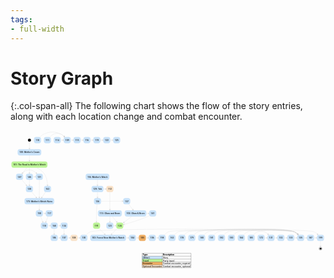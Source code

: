 ```yaml
---
tags:
- full-width
---
```


# Story Graph

{:.col-span-all}
The following chart shows the flow of the story entries, along with each location change and combat encounter.

<!-- +template story-graph-files story/iaso story-graph-plantuml -->

<div class="story-graph col-span-all"><?xml version="1.0" encoding="UTF-8" standalone="no" ?>
<svg
  xmlns="http://www.w3.org/2000/svg"
  xmlns:xlink="http://www.w3.org/1999/xlink"
  contentScriptType="application/ecmascript"
  contentStyleType="text/css"
  preserveAspectRatio="none"
  version="1.1"
  viewBox="0 0 2037 906"
  zoomAndPan="magnify"
><defs /><g><ellipse
      cx="122.5"
      cy="63.19"
      fill="#000000"
      rx="10"
      ry="10"
      style="stroke: none; stroke-width: 1.0;"
    /><rect
      fill="#C8E2F9"
      height="38.75"
      rx="12.5"
      ry="12.5"
      style="stroke: #C8E2F9; stroke-width: 1.5;"
      width="151"
      x="47"
      y="122.69"
    /><a
      href="100-mothers-crown.html"
      target="_top"
      title="100-mothers-crown.html"
      xlink:actuate="onRequest"
      xlink:href="100-mothers-crown.html"
      xlink:show="new"
      xlink:title="100-mothers-crown.html"
      xlink:type="simple"
    ><text
        fill="#000000"
        font-family="Roboto Condensed"
        font-size="16"
        lengthAdjust="spacingAndGlyphs"
        textLength="131"
        x="57"
        y="147.5338"
      >100: Mother's Crown</text></a><rect
      fill="#BBF395"
      height="38.75"
      rx="12.5"
      ry="12.5"
      style="stroke: #BBF395; stroke-width: 1.5;"
      width="231"
      x="7"
      y="201.69"
    /><a
      href="101-road-to-mothers-watch.html"
      target="_top"
      title="101-road-to-mothers-watch.html"
      xlink:actuate="onRequest"
      xlink:href="101-road-to-mothers-watch.html"
      xlink:show="new"
      xlink:title="101-road-to-mothers-watch.html"
      xlink:type="simple"
    ><text
        fill="#000000"
        font-family="Roboto Condensed"
        font-size="16"
        lengthAdjust="spacingAndGlyphs"
        textLength="211"
        x="17"
        y="226.5338"
      >101: The Road to Mother's Watch</text></a><rect
      fill="#C8E2F9"
      height="38.75"
      rx="12.5"
      ry="12.5"
      style="stroke: #C8E2F9; stroke-width: 1.5;"
      width="44"
      x="100.5"
      y="280.69"
    /><a
      href="146-scrappers-deaf.html"
      target="_top"
      title="146-scrappers-deaf.html"
      xlink:actuate="onRequest"
      xlink:href="146-scrappers-deaf.html"
      xlink:show="new"
      xlink:title="146-scrappers-deaf.html"
      xlink:type="simple"
    ><text
        fill="#000000"
        font-family="Roboto Condensed"
        font-size="16"
        lengthAdjust="spacingAndGlyphs"
        textLength="24"
        x="110.5"
        y="305.5338"
      >146</text></a><rect
      fill="#C8E2F9"
      height="38.75"
      rx="12.5"
      ry="12.5"
      style="stroke: #C8E2F9; stroke-width: 1.5;"
      width="44"
      x="36.5"
      y="280.69"
    /><a
      href="147-striders-blind.html"
      target="_top"
      title="147-striders-blind.html"
      xlink:actuate="onRequest"
      xlink:href="147-striders-blind.html"
      xlink:show="new"
      xlink:title="147-striders-blind.html"
      xlink:type="simple"
    ><text
        fill="#000000"
        font-family="Roboto Condensed"
        font-size="16"
        lengthAdjust="spacingAndGlyphs"
        textLength="24"
        x="46.5"
        y="305.5338"
      >147</text></a><rect
      fill="#C8E2F9"
      height="38.75"
      rx="12.5"
      ry="12.5"
      style="stroke: #C8E2F9; stroke-width: 1.5;"
      width="44"
      x="217.5"
      y="359.69"
    /><a
      href="162-scrappers-surprise.html"
      target="_top"
      title="162-scrappers-surprise.html"
      xlink:actuate="onRequest"
      xlink:href="162-scrappers-surprise.html"
      xlink:show="new"
      xlink:title="162-scrappers-surprise.html"
      xlink:type="simple"
    ><text
        fill="#000000"
        font-family="Roboto Condensed"
        font-size="16"
        lengthAdjust="spacingAndGlyphs"
        textLength="24"
        x="227.5"
        y="384.5338"
      >162</text></a><rect
      fill="#C8E2F9"
      height="38.75"
      rx="12.5"
      ry="12.5"
      style="stroke: #C8E2F9; stroke-width: 1.5;"
      width="138"
      x="739.5"
      y="517.69"
    /><a
      href="102-olaras-cave.html"
      target="_top"
      title="102-olaras-cave.html"
      xlink:actuate="onRequest"
      xlink:href="102-olaras-cave.html"
      xlink:show="new"
      xlink:title="102-olaras-cave.html"
      xlink:type="simple"
    ><text
        fill="#000000"
        font-family="Roboto Condensed"
        font-size="16"
        lengthAdjust="spacingAndGlyphs"
        textLength="118"
        x="749.5"
        y="542.5338"
      >102: Olara &amp; Brom</text></a><rect
      fill="#C8E2F9"
      height="38.75"
      rx="12.5"
      ry="12.5"
      style="stroke: #C8E2F9; stroke-width: 1.5;"
      width="44"
      x="897.5"
      y="517.69"
    /><a
      href="141-iaso-brom.html"
      target="_top"
      title="141-iaso-brom.html"
      xlink:actuate="onRequest"
      xlink:href="141-iaso-brom.html"
      xlink:show="new"
      xlink:title="141-iaso-brom.html"
      xlink:type="simple"
    ><text
        fill="#000000"
        font-family="Roboto Condensed"
        font-size="16"
        lengthAdjust="spacingAndGlyphs"
        textLength="24"
        x="907.5"
        y="542.5338"
      >141</text></a><rect
      fill="#BBF395"
      height="38.75"
      rx="12.5"
      ry="12.5"
      style="stroke: #BBF395; stroke-width: 1.5;"
      width="44"
      x="684.5"
      y="596.69"
    /><a
      href="124-back-to-mothers-watch.html"
      target="_top"
      title="124-back-to-mothers-watch.html"
      xlink:actuate="onRequest"
      xlink:href="124-back-to-mothers-watch.html"
      xlink:show="new"
      xlink:title="124-back-to-mothers-watch.html"
      xlink:type="simple"
    ><text
        fill="#000000"
        font-family="Roboto Condensed"
        font-size="16"
        lengthAdjust="spacingAndGlyphs"
        textLength="24"
        x="694.5"
        y="621.5338"
      >124</text></a><rect
      fill="#C8E2F9"
      height="38.75"
      rx="12.5"
      ry="12.5"
      style="stroke: #C8E2F9; stroke-width: 1.5;"
      width="229"
      x="517"
      y="675.69"
    /><a
      href="103-cardiac-event.html"
      target="_top"
      title="103-cardiac-event.html"
      xlink:actuate="onRequest"
      xlink:href="103-cardiac-event.html"
      xlink:show="new"
      xlink:title="103-cardiac-event.html"
      xlink:type="simple"
    ><text
        fill="#000000"
        font-family="Roboto Condensed"
        font-size="16"
        lengthAdjust="spacingAndGlyphs"
        textLength="209"
        x="527"
        y="700.5338"
      >103: Forest Near Mother's Watch</text></a><rect
      fill="#C8E2F9"
      height="38.75"
      rx="12.5"
      ry="12.5"
      style="stroke: #C8E2F9; stroke-width: 1.5;"
      width="44"
      x="766.5"
      y="675.69"
    /><a
      href="104-clear.html"
      target="_top"
      title="104-clear.html"
      xlink:actuate="onRequest"
      xlink:href="104-clear.html"
      xlink:show="new"
      xlink:title="104-clear.html"
      xlink:type="simple"
    ><text
        fill="#000000"
        font-family="Roboto Condensed"
        font-size="16"
        lengthAdjust="spacingAndGlyphs"
        textLength="24"
        x="776.5"
        y="700.5338"
      >104</text></a><rect
      fill="#EEAD63"
      height="38.75"
      rx="12.5"
      ry="12.5"
      style="stroke: #EEAD63; stroke-width: 1.5;"
      width="44"
      x="830.5"
      y="675.69"
    /><a
      href="105-striders.html"
      target="_top"
      title="105-striders.html"
      xlink:actuate="onRequest"
      xlink:href="105-striders.html"
      xlink:show="new"
      xlink:title="105-striders.html"
      xlink:type="simple"
    ><text
        fill="#000000"
        font-family="Roboto Condensed"
        font-size="16"
        lengthAdjust="spacingAndGlyphs"
        textLength="24"
        x="840.5"
        y="700.5338"
      >105</text></a><rect
      fill="#C8E2F9"
      height="38.75"
      rx="12.5"
      ry="12.5"
      style="stroke: #C8E2F9; stroke-width: 1.5;"
      width="44"
      x="894.5"
      y="675.69"
    /><a
      href="106-all-mother-mountain.html"
      target="_top"
      title="106-all-mother-mountain.html"
      xlink:actuate="onRequest"
      xlink:href="106-all-mother-mountain.html"
      xlink:show="new"
      xlink:title="106-all-mother-mountain.html"
      xlink:type="simple"
    ><text
        fill="#000000"
        font-family="Roboto Condensed"
        font-size="16"
        lengthAdjust="spacingAndGlyphs"
        textLength="24"
        x="904.5"
        y="700.5338"
      >106</text></a><rect
      fill="#C8E2F9"
      height="38.75"
      rx="12.5"
      ry="12.5"
      style="stroke: #C8E2F9; stroke-width: 1.5;"
      width="44"
      x="958.5"
      y="675.69"
    /><a
      href="198-corruptor-module.html"
      target="_top"
      title="198-corruptor-module.html"
      xlink:actuate="onRequest"
      xlink:href="198-corruptor-module.html"
      xlink:show="new"
      xlink:title="198-corruptor-module.html"
      xlink:type="simple"
    ><text
        fill="#000000"
        font-family="Roboto Condensed"
        font-size="16"
        lengthAdjust="spacingAndGlyphs"
        textLength="24"
        x="968.5"
        y="700.5338"
      >198</text></a><rect
      fill="#C8E2F9"
      height="38.75"
      rx="12.5"
      ry="12.5"
      style="stroke: #C8E2F9; stroke-width: 1.5;"
      width="44"
      x="324.5"
      y="675.69"
    /><a
      href="107-lab.html"
      target="_top"
      title="107-lab.html"
      xlink:actuate="onRequest"
      xlink:href="107-lab.html"
      xlink:show="new"
      xlink:title="107-lab.html"
      xlink:type="simple"
    ><text
        fill="#000000"
        font-family="Roboto Condensed"
        font-size="16"
        lengthAdjust="spacingAndGlyphs"
        textLength="24"
        x="334.5"
        y="700.5338"
      >107</text></a><rect
      fill="#F9E2C8"
      height="38.75"
      rx="12.5"
      ry="12.5"
      style="stroke: #F9E2C8; stroke-width: 1.5;"
      width="44"
      x="388.5"
      y="675.69"
    /><a
      href="108-exit.html"
      target="_top"
      title="108-exit.html"
      xlink:actuate="onRequest"
      xlink:href="108-exit.html"
      xlink:show="new"
      xlink:title="108-exit.html"
      xlink:type="simple"
    ><text
        fill="#000000"
        font-family="Roboto Condensed"
        font-size="16"
        lengthAdjust="spacingAndGlyphs"
        textLength="24"
        x="398.5"
        y="700.5338"
      >108</text></a><rect
      fill="#C8E2F9"
      height="38.75"
      rx="12.5"
      ry="12.5"
      style="stroke: #C8E2F9; stroke-width: 1.5;"
      width="44"
      x="452.5"
      y="675.69"
    /><a
      href="130-mothers-watch-afternoon.html"
      target="_top"
      title="130-mothers-watch-afternoon.html"
      xlink:actuate="onRequest"
      xlink:href="130-mothers-watch-afternoon.html"
      xlink:show="new"
      xlink:title="130-mothers-watch-afternoon.html"
      xlink:type="simple"
    ><text
        fill="#000000"
        font-family="Roboto Condensed"
        font-size="16"
        lengthAdjust="spacingAndGlyphs"
        textLength="24"
        x="462.5"
        y="700.5338"
      >130</text></a><rect
      fill="#C8E2F9"
      height="38.75"
      rx="12.5"
      ry="12.5"
      style="stroke: #C8E2F9; stroke-width: 1.5;"
      width="44"
      x="344.5"
      y="43.69"
    /><a
      href="109-dinner.html"
      target="_top"
      title="109-dinner.html"
      xlink:actuate="onRequest"
      xlink:href="109-dinner.html"
      xlink:show="new"
      xlink:title="109-dinner.html"
      xlink:type="simple"
    ><text
        fill="#000000"
        font-family="Roboto Condensed"
        font-size="16"
        lengthAdjust="spacingAndGlyphs"
        textLength="24"
        x="354.5"
        y="68.5338"
      >109</text></a><rect
      fill="#C8E2F9"
      height="38.75"
      rx="12.5"
      ry="12.5"
      style="stroke: #C8E2F9; stroke-width: 1.5;"
      width="44"
      x="408.5"
      y="43.69"
    /><a
      href="115-lodging.html"
      target="_top"
      title="115-lodging.html"
      xlink:actuate="onRequest"
      xlink:href="115-lodging.html"
      xlink:show="new"
      xlink:title="115-lodging.html"
      xlink:type="simple"
    ><text
        fill="#000000"
        font-family="Roboto Condensed"
        font-size="16"
        lengthAdjust="spacingAndGlyphs"
        textLength="24"
        x="418.5"
        y="68.5338"
      >115</text></a><rect
      fill="#C8E2F9"
      height="38.75"
      rx="12.5"
      ry="12.5"
      style="stroke: #C8E2F9; stroke-width: 1.5;"
      width="44"
      x="152.5"
      y="43.69"
    /><a
      href="110-carja-refugee-family.html"
      target="_top"
      title="110-carja-refugee-family.html"
      xlink:actuate="onRequest"
      xlink:href="110-carja-refugee-family.html"
      xlink:show="new"
      xlink:title="110-carja-refugee-family.html"
      xlink:type="simple"
    ><text
        fill="#000000"
        font-family="Roboto Condensed"
        font-size="16"
        lengthAdjust="spacingAndGlyphs"
        textLength="24"
        x="162.5"
        y="68.5338"
      >110</text></a><rect
      fill="#C8E2F9"
      height="38.75"
      rx="12.5"
      ry="12.5"
      style="stroke: #C8E2F9; stroke-width: 1.5;"
      width="44"
      x="216.5"
      y="43.69"
    /><a
      href="111-tradespeople.html"
      target="_top"
      title="111-tradespeople.html"
      xlink:actuate="onRequest"
      xlink:href="111-tradespeople.html"
      xlink:show="new"
      xlink:title="111-tradespeople.html"
      xlink:type="simple"
    ><text
        fill="#000000"
        font-family="Roboto Condensed"
        font-size="16"
        lengthAdjust="spacingAndGlyphs"
        textLength="24"
        x="226.5"
        y="68.5338"
      >111</text></a><rect
      fill="#F9E2C8"
      height="38.75"
      rx="12.5"
      ry="12.5"
      style="stroke: #F9E2C8; stroke-width: 1.5;"
      width="44"
      x="620.5"
      y="359.69"
    /><a
      href="112-leave-tonight.html"
      target="_top"
      title="112-leave-tonight.html"
      xlink:actuate="onRequest"
      xlink:href="112-leave-tonight.html"
      xlink:show="new"
      xlink:title="112-leave-tonight.html"
      xlink:type="simple"
    ><text
        fill="#000000"
        font-family="Roboto Condensed"
        font-size="16"
        lengthAdjust="spacingAndGlyphs"
        textLength="24"
        x="630.5"
        y="384.5338"
      >112</text></a><rect
      fill="#C8E2F9"
      height="38.75"
      rx="12.5"
      ry="12.5"
      style="stroke: #C8E2F9; stroke-width: 1.5;"
      width="153"
      x="566"
      y="517.69"
    /><a
      href="113-olara-and-brom-night.html"
      target="_top"
      title="113-olara-and-brom-night.html"
      xlink:actuate="onRequest"
      xlink:href="113-olara-and-brom-night.html"
      xlink:show="new"
      xlink:title="113-olara-and-brom-night.html"
      xlink:type="simple"
    ><text
        fill="#000000"
        font-family="Roboto Condensed"
        font-size="16"
        lengthAdjust="spacingAndGlyphs"
        textLength="133"
        x="576"
        y="542.5338"
      >113: Olara and Brom</text></a><rect
      fill="#C8E2F9"
      height="38.75"
      rx="12.5"
      ry="12.5"
      style="stroke: #C8E2F9; stroke-width: 1.5;"
      width="44"
      x="620.5"
      y="596.69"
    /><a
      href="123-iaso-brom-olara.html"
      target="_top"
      title="123-iaso-brom-olara.html"
      xlink:actuate="onRequest"
      xlink:href="123-iaso-brom-olara.html"
      xlink:show="new"
      xlink:title="123-iaso-brom-olara.html"
      xlink:type="simple"
    ><text
        fill="#000000"
        font-family="Roboto Condensed"
        font-size="16"
        lengthAdjust="spacingAndGlyphs"
        textLength="24"
        x="630.5"
        y="621.5338"
      >123</text></a><rect
      fill="#C8E2F9"
      height="38.75"
      rx="12.5"
      ry="12.5"
      style="stroke: #C8E2F9; stroke-width: 1.5;"
      width="44"
      x="280.5"
      y="43.69"
    /><a
      href="114-grethe-uln-jineko.html"
      target="_top"
      title="114-grethe-uln-jineko.html"
      xlink:actuate="onRequest"
      xlink:href="114-grethe-uln-jineko.html"
      xlink:show="new"
      xlink:title="114-grethe-uln-jineko.html"
      xlink:type="simple"
    ><text
        fill="#000000"
        font-family="Roboto Condensed"
        font-size="16"
        lengthAdjust="spacingAndGlyphs"
        textLength="24"
        x="290.5"
        y="68.5338"
      >114</text></a><rect
      fill="#C8E2F9"
      height="38.75"
      rx="12.5"
      ry="12.5"
      style="stroke: #C8E2F9; stroke-width: 1.5;"
      width="44"
      x="472.5"
      y="43.69"
    /><a
      href="116-logging.html"
      target="_top"
      title="116-logging.html"
      xlink:actuate="onRequest"
      xlink:href="116-logging.html"
      xlink:show="new"
      xlink:title="116-logging.html"
      xlink:type="simple"
    ><text
        fill="#000000"
        font-family="Roboto Condensed"
        font-size="16"
        lengthAdjust="spacingAndGlyphs"
        textLength="24"
        x="482.5"
        y="68.5338"
      >116</text></a><rect
      fill="#C8E2F9"
      height="38.75"
      rx="12.5"
      ry="12.5"
      style="stroke: #C8E2F9; stroke-width: 1.5;"
      width="44"
      x="536.5"
      y="43.69"
    /><a
      href="119-timber-and-striders.html"
      target="_top"
      title="119-timber-and-striders.html"
      xlink:actuate="onRequest"
      xlink:href="119-timber-and-striders.html"
      xlink:show="new"
      xlink:title="119-timber-and-striders.html"
      xlink:type="simple"
    ><text
        fill="#000000"
        font-family="Roboto Condensed"
        font-size="16"
        lengthAdjust="spacingAndGlyphs"
        textLength="24"
        x="546.5"
        y="68.5338"
      >119</text></a><rect
      fill="#C8E2F9"
      height="38.75"
      rx="12.5"
      ry="12.5"
      style="stroke: #C8E2F9; stroke-width: 1.5;"
      width="44"
      x="228.5"
      y="517.69"
    /><a
      href="117-medical-focus.html"
      target="_top"
      title="117-medical-focus.html"
      xlink:actuate="onRequest"
      xlink:href="117-medical-focus.html"
      xlink:show="new"
      xlink:title="117-medical-focus.html"
      xlink:type="simple"
    ><text
        fill="#000000"
        font-family="Roboto Condensed"
        font-size="16"
        lengthAdjust="spacingAndGlyphs"
        textLength="24"
        x="238.5"
        y="542.5338"
      >117</text></a><rect
      fill="#C8E2F9"
      height="38.75"
      rx="12.5"
      ry="12.5"
      style="stroke: #C8E2F9; stroke-width: 1.5;"
      width="44"
      x="196.5"
      y="596.69"
    /><a
      href="118-focus.html"
      target="_top"
      title="118-focus.html"
      xlink:actuate="onRequest"
      xlink:href="118-focus.html"
      xlink:show="new"
      xlink:title="118-focus.html"
      xlink:type="simple"
    ><text
        fill="#000000"
        font-family="Roboto Condensed"
        font-size="16"
        lengthAdjust="spacingAndGlyphs"
        textLength="24"
        x="206.5"
        y="621.5338"
      >118</text></a><rect
      fill="#C8E2F9"
      height="38.75"
      rx="12.5"
      ry="12.5"
      style="stroke: #C8E2F9; stroke-width: 1.5;"
      width="44"
      x="260.5"
      y="596.69"
    /><a
      href="168-power-wall.html"
      target="_top"
      title="168-power-wall.html"
      xlink:actuate="onRequest"
      xlink:href="168-power-wall.html"
      xlink:show="new"
      xlink:title="168-power-wall.html"
      xlink:type="simple"
    ><text
        fill="#000000"
        font-family="Roboto Condensed"
        font-size="16"
        lengthAdjust="spacingAndGlyphs"
        textLength="24"
        x="270.5"
        y="621.5338"
      >168</text></a><rect
      fill="#C8E2F9"
      height="38.75"
      rx="12.5"
      ry="12.5"
      style="stroke: #C8E2F9; stroke-width: 1.5;"
      width="44"
      x="600.5"
      y="43.69"
    /><a
      href="122-lumber-carts.html"
      target="_top"
      title="122-lumber-carts.html"
      xlink:actuate="onRequest"
      xlink:href="122-lumber-carts.html"
      xlink:show="new"
      xlink:title="122-lumber-carts.html"
      xlink:type="simple"
    ><text
        fill="#000000"
        font-family="Roboto Condensed"
        font-size="16"
        lengthAdjust="spacingAndGlyphs"
        textLength="24"
        x="610.5"
        y="68.5338"
      >122</text></a><rect
      fill="#C8E2F9"
      height="38.75"
      rx="12.5"
      ry="12.5"
      style="stroke: #C8E2F9; stroke-width: 1.5;"
      width="44"
      x="100.5"
      y="359.69"
    /><a
      href="120-scrappers-incoming.html"
      target="_top"
      title="120-scrappers-incoming.html"
      xlink:actuate="onRequest"
      xlink:href="120-scrappers-incoming.html"
      xlink:show="new"
      xlink:title="120-scrappers-incoming.html"
      xlink:type="simple"
    ><text
        fill="#000000"
        font-family="Roboto Condensed"
        font-size="16"
        lengthAdjust="spacingAndGlyphs"
        textLength="24"
        x="110.5"
        y="384.5338"
      >120</text></a><rect
      fill="#C8E2F9"
      height="38.75"
      rx="12.5"
      ry="12.5"
      style="stroke: #C8E2F9; stroke-width: 1.5;"
      width="190"
      x="91.5"
      y="438.69"
    /><a
      href="173-ruins-entrance.html"
      target="_top"
      title="173-ruins-entrance.html"
      xlink:actuate="onRequest"
      xlink:href="173-ruins-entrance.html"
      xlink:show="new"
      xlink:title="173-ruins-entrance.html"
      xlink:type="simple"
    ><text
        fill="#000000"
        font-family="Roboto Condensed"
        font-size="16"
        lengthAdjust="spacingAndGlyphs"
        textLength="170"
        x="101.5"
        y="463.5338"
      >173: Mother's Watch Ruins</text></a><rect
      fill="#C8E2F9"
      height="38.75"
      rx="12.5"
      ry="12.5"
      style="stroke: #C8E2F9; stroke-width: 1.5;"
      width="44"
      x="164.5"
      y="280.69"
    /><a
      href="121-scrappers-treeline.html"
      target="_top"
      title="121-scrappers-treeline.html"
      xlink:actuate="onRequest"
      xlink:href="121-scrappers-treeline.html"
      xlink:show="new"
      xlink:title="121-scrappers-treeline.html"
      xlink:type="simple"
    ><text
        fill="#000000"
        font-family="Roboto Condensed"
        font-size="16"
        lengthAdjust="spacingAndGlyphs"
        textLength="24"
        x="174.5"
        y="305.5338"
      >121</text></a><rect
      fill="#C8E2F9"
      height="38.75"
      rx="12.5"
      ry="12.5"
      style="stroke: #C8E2F9; stroke-width: 1.5;"
      width="44"
      x="664.5"
      y="43.69"
    /><a
      href="125-investigate.html"
      target="_top"
      title="125-investigate.html"
      xlink:actuate="onRequest"
      xlink:href="125-investigate.html"
      xlink:show="new"
      xlink:title="125-investigate.html"
      xlink:type="simple"
    ><text
        fill="#000000"
        font-family="Roboto Condensed"
        font-size="16"
        lengthAdjust="spacingAndGlyphs"
        textLength="24"
        x="674.5"
        y="68.5338"
      >125</text></a><rect
      fill="#C8E2F9"
      height="38.75"
      rx="12.5"
      ry="12.5"
      style="stroke: #C8E2F9; stroke-width: 1.5;"
      width="75"
      x="525"
      y="359.69"
    /><a
      href="129-teb.html"
      target="_top"
      title="129-teb.html"
      xlink:actuate="onRequest"
      xlink:href="129-teb.html"
      xlink:show="new"
      xlink:title="129-teb.html"
      xlink:type="simple"
    ><text
        fill="#000000"
        font-family="Roboto Condensed"
        font-size="16"
        lengthAdjust="spacingAndGlyphs"
        textLength="55"
        x="535"
        y="384.5338"
      >129: Teb</text></a><rect
      fill="#C8E2F9"
      height="38.75"
      rx="12.5"
      ry="12.5"
      style="stroke: #C8E2F9; stroke-width: 1.5;"
      width="44"
      x="540.5"
      y="438.69"
    /><a
      href="136-leave-tomorrow.html"
      target="_top"
      title="136-leave-tomorrow.html"
      xlink:actuate="onRequest"
      xlink:href="136-leave-tomorrow.html"
      xlink:show="new"
      xlink:title="136-leave-tomorrow.html"
      xlink:type="simple"
    ><text
        fill="#000000"
        font-family="Roboto Condensed"
        font-size="16"
        lengthAdjust="spacingAndGlyphs"
        textLength="24"
        x="550.5"
        y="463.5338"
      >136</text></a><rect
      fill="#C8E2F9"
      height="38.75"
      rx="12.5"
      ry="12.5"
      style="stroke: #C8E2F9; stroke-width: 1.5;"
      width="44"
      x="1662.5"
      y="675.69"
    /><a
      href="131-jineko-focus.html"
      target="_top"
      title="131-jineko-focus.html"
      xlink:actuate="onRequest"
      xlink:href="131-jineko-focus.html"
      xlink:show="new"
      xlink:title="131-jineko-focus.html"
      xlink:type="simple"
    ><text
        fill="#000000"
        font-family="Roboto Condensed"
        font-size="16"
        lengthAdjust="spacingAndGlyphs"
        textLength="24"
        x="1672.5"
        y="700.5338"
      >131</text></a><rect
      fill="#C8E2F9"
      height="38.75"
      rx="12.5"
      ry="12.5"
      style="stroke: #C8E2F9; stroke-width: 1.5;"
      width="44"
      x="1726.5"
      y="675.69"
    /><a
      href="132-second-dinner.html"
      target="_top"
      title="132-second-dinner.html"
      xlink:actuate="onRequest"
      xlink:href="132-second-dinner.html"
      xlink:show="new"
      xlink:title="132-second-dinner.html"
      xlink:type="simple"
    ><text
        fill="#000000"
        font-family="Roboto Condensed"
        font-size="16"
        lengthAdjust="spacingAndGlyphs"
        textLength="24"
        x="1736.5"
        y="700.5338"
      >132</text></a><rect
      fill="#C8E2F9"
      height="38.75"
      rx="12.5"
      ry="12.5"
      style="stroke: #C8E2F9; stroke-width: 1.5;"
      width="44"
      x="1790.5"
      y="675.69"
    /><a
      href="133-midnight.html"
      target="_top"
      title="133-midnight.html"
      xlink:actuate="onRequest"
      xlink:href="133-midnight.html"
      xlink:show="new"
      xlink:title="133-midnight.html"
      xlink:type="simple"
    ><text
        fill="#000000"
        font-family="Roboto Condensed"
        font-size="16"
        lengthAdjust="spacingAndGlyphs"
        textLength="24"
        x="1800.5"
        y="700.5338"
      >133</text></a><rect
      fill="#C8E2F9"
      height="38.75"
      rx="12.5"
      ry="12.5"
      style="stroke: #C8E2F9; stroke-width: 1.5;"
      width="44"
      x="1854.5"
      y="675.69"
    /><a
      href="135-ruins-night.html"
      target="_top"
      title="135-ruins-night.html"
      xlink:actuate="onRequest"
      xlink:href="135-ruins-night.html"
      xlink:show="new"
      xlink:title="135-ruins-night.html"
      xlink:type="simple"
    ><text
        fill="#000000"
        font-family="Roboto Condensed"
        font-size="16"
        lengthAdjust="spacingAndGlyphs"
        textLength="24"
        x="1864.5"
        y="700.5338"
      >135</text></a><rect
      fill="#C8E2F9"
      height="38.75"
      rx="12.5"
      ry="12.5"
      style="stroke: #C8E2F9; stroke-width: 1.5;"
      width="44"
      x="324.5"
      y="596.69"
    /><a
      href="134-synchronize.html"
      target="_top"
      title="134-synchronize.html"
      xlink:actuate="onRequest"
      xlink:href="134-synchronize.html"
      xlink:show="new"
      xlink:title="134-synchronize.html"
      xlink:type="simple"
    ><text
        fill="#000000"
        font-family="Roboto Condensed"
        font-size="16"
        lengthAdjust="spacingAndGlyphs"
        textLength="24"
        x="334.5"
        y="621.5338"
      >134</text></a><rect
      fill="#C8E2F9"
      height="38.75"
      rx="12.5"
      ry="12.5"
      style="stroke: #C8E2F9; stroke-width: 1.5;"
      width="44"
      x="1918.5"
      y="675.69"
    /><a
      href="187-search-complete.html"
      target="_top"
      title="187-search-complete.html"
      xlink:actuate="onRequest"
      xlink:href="187-search-complete.html"
      xlink:show="new"
      xlink:title="187-search-complete.html"
      xlink:type="simple"
    ><text
        fill="#000000"
        font-family="Roboto Condensed"
        font-size="16"
        lengthAdjust="spacingAndGlyphs"
        textLength="24"
        x="1928.5"
        y="700.5338"
      >187</text></a><rect
      fill="#C8E2F9"
      height="38.75"
      rx="12.5"
      ry="12.5"
      style="stroke: #C8E2F9; stroke-width: 1.5;"
      width="44"
      x="729.5"
      y="438.69"
    /><a
      href="137-leave-morning.html"
      target="_top"
      title="137-leave-morning.html"
      xlink:actuate="onRequest"
      xlink:href="137-leave-morning.html"
      xlink:show="new"
      xlink:title="137-leave-morning.html"
      xlink:type="simple"
    ><text
        fill="#000000"
        font-family="Roboto Condensed"
        font-size="16"
        lengthAdjust="spacingAndGlyphs"
        textLength="24"
        x="739.5"
        y="463.5338"
      >137</text></a><rect
      fill="#BBF395"
      height="38.75"
      rx="12.5"
      ry="12.5"
      style="stroke: #BBF395; stroke-width: 1.5;"
      width="44"
      x="534.5"
      y="596.69"
    /><a
      href="191-not-interested.html"
      target="_top"
      title="191-not-interested.html"
      xlink:actuate="onRequest"
      xlink:href="191-not-interested.html"
      xlink:show="new"
      xlink:title="191-not-interested.html"
      xlink:type="simple"
    ><text
        fill="#000000"
        font-family="Roboto Condensed"
        font-size="16"
        lengthAdjust="spacingAndGlyphs"
        textLength="24"
        x="544.5"
        y="621.5338"
      >191</text></a><rect
      fill="#C8E2F9"
      height="38.75"
      rx="12.5"
      ry="12.5"
      style="stroke: #C8E2F9; stroke-width: 1.5;"
      width="44"
      x="164.5"
      y="517.69"
    /><a
      href="150-the-blinking-light.html"
      target="_top"
      title="150-the-blinking-light.html"
      xlink:actuate="onRequest"
      xlink:href="150-the-blinking-light.html"
      xlink:show="new"
      xlink:title="150-the-blinking-light.html"
      xlink:type="simple"
    ><text
        fill="#000000"
        font-family="Roboto Condensed"
        font-size="16"
        lengthAdjust="spacingAndGlyphs"
        textLength="24"
        x="174.5"
        y="542.5338"
      >150</text></a><rect
      fill="#C8E2F9"
      height="38.75"
      rx="12.5"
      ry="12.5"
      style="stroke: #C8E2F9; stroke-width: 1.5;"
      width="151"
      x="487"
      y="280.69"
    /><a
      href="156-mothers-watch.html"
      target="_top"
      title="156-mothers-watch.html"
      xlink:actuate="onRequest"
      xlink:href="156-mothers-watch.html"
      xlink:show="new"
      xlink:title="156-mothers-watch.html"
      xlink:type="simple"
    ><text
        fill="#000000"
        font-family="Roboto Condensed"
        font-size="16"
        lengthAdjust="spacingAndGlyphs"
        textLength="131"
        x="497"
        y="305.5338"
      >156: Mother's Watch</text></a><rect
      fill="#C8E2F9"
      height="38.75"
      rx="12.5"
      ry="12.5"
      style="stroke: #C8E2F9; stroke-width: 1.5;"
      width="44"
      x="1022.5"
      y="675.69"
    /><a
      href="163-jineko-focus-night-bts.html"
      target="_top"
      title="163-jineko-focus-night-bts.html"
      xlink:actuate="onRequest"
      xlink:href="163-jineko-focus-night-bts.html"
      xlink:show="new"
      xlink:title="163-jineko-focus-night-bts.html"
      xlink:type="simple"
    ><text
        fill="#000000"
        font-family="Roboto Condensed"
        font-size="16"
        lengthAdjust="spacingAndGlyphs"
        textLength="24"
        x="1032.5"
        y="700.5338"
      >163</text></a><rect
      fill="#C8E2F9"
      height="38.75"
      rx="12.5"
      ry="12.5"
      style="stroke: #C8E2F9; stroke-width: 1.5;"
      width="44"
      x="260.5"
      y="675.69"
    /><a
      href="186-no-synchronize.html"
      target="_top"
      title="186-no-synchronize.html"
      xlink:actuate="onRequest"
      xlink:href="186-no-synchronize.html"
      xlink:show="new"
      xlink:title="186-no-synchronize.html"
      xlink:type="simple"
    ><text
        fill="#000000"
        font-family="Roboto Condensed"
        font-size="16"
        lengthAdjust="spacingAndGlyphs"
        textLength="24"
        x="270.5"
        y="700.5338"
      >186</text></a><rect
      fill="#C8E2F9"
      height="38.75"
      rx="12.5"
      ry="12.5"
      style="stroke: #C8E2F9; stroke-width: 1.5;"
      width="44"
      x="1598.5"
      y="675.69"
    /><a
      href="172-jineko-focus-bts.html"
      target="_top"
      title="172-jineko-focus-bts.html"
      xlink:actuate="onRequest"
      xlink:href="172-jineko-focus-bts.html"
      xlink:show="new"
      xlink:title="172-jineko-focus-bts.html"
      xlink:type="simple"
    ><text
        fill="#000000"
        font-family="Roboto Condensed"
        font-size="16"
        lengthAdjust="spacingAndGlyphs"
        textLength="24"
        x="1608.5"
        y="700.5338"
      >172</text></a><rect
      fill="#C8E2F9"
      height="38.75"
      rx="12.5"
      ry="12.5"
      style="stroke: #C8E2F9; stroke-width: 1.5;"
      width="44"
      x="1086.5"
      y="675.69"
    /><a
      href="178-ostealign.html"
      target="_top"
      title="178-ostealign.html"
      xlink:actuate="onRequest"
      xlink:href="178-ostealign.html"
      xlink:show="new"
      xlink:title="178-ostealign.html"
      xlink:type="simple"
    ><text
        fill="#000000"
        font-family="Roboto Condensed"
        font-size="16"
        lengthAdjust="spacingAndGlyphs"
        textLength="24"
        x="1096.5"
        y="700.5338"
      >178</text></a><rect
      fill="#C8E2F9"
      height="38.75"
      rx="12.5"
      ry="12.5"
      style="stroke: #C8E2F9; stroke-width: 1.5;"
      width="44"
      x="1150.5"
      y="675.69"
    /><a
      href="179-nanopatch.html"
      target="_top"
      title="179-nanopatch.html"
      xlink:actuate="onRequest"
      xlink:href="179-nanopatch.html"
      xlink:show="new"
      xlink:title="179-nanopatch.html"
      xlink:type="simple"
    ><text
        fill="#000000"
        font-family="Roboto Condensed"
        font-size="16"
        lengthAdjust="spacingAndGlyphs"
        textLength="24"
        x="1160.5"
        y="700.5338"
      >179</text></a><rect
      fill="#C8E2F9"
      height="38.75"
      rx="12.5"
      ry="12.5"
      style="stroke: #C8E2F9; stroke-width: 1.5;"
      width="44"
      x="1214.5"
      y="675.69"
    /><a
      href="180-neural-interface.html"
      target="_top"
      title="180-neural-interface.html"
      xlink:actuate="onRequest"
      xlink:href="180-neural-interface.html"
      xlink:show="new"
      xlink:title="180-neural-interface.html"
      xlink:type="simple"
    ><text
        fill="#000000"
        font-family="Roboto Condensed"
        font-size="16"
        lengthAdjust="spacingAndGlyphs"
        textLength="24"
        x="1224.5"
        y="700.5338"
      >180</text></a><rect
      fill="#C8E2F9"
      height="38.75"
      rx="12.5"
      ry="12.5"
      style="stroke: #C8E2F9; stroke-width: 1.5;"
      width="44"
      x="1278.5"
      y="675.69"
    /><a
      href="181-hover-harness.html"
      target="_top"
      title="181-hover-harness.html"
      xlink:actuate="onRequest"
      xlink:href="181-hover-harness.html"
      xlink:show="new"
      xlink:title="181-hover-harness.html"
      xlink:type="simple"
    ><text
        fill="#000000"
        font-family="Roboto Condensed"
        font-size="16"
        lengthAdjust="spacingAndGlyphs"
        textLength="24"
        x="1288.5"
        y="700.5338"
      >181</text></a><rect
      fill="#C8E2F9"
      height="38.75"
      rx="12.5"
      ry="12.5"
      style="stroke: #C8E2F9; stroke-width: 1.5;"
      width="44"
      x="1342.5"
      y="675.69"
    /><a
      href="182-wheelchair.html"
      target="_top"
      title="182-wheelchair.html"
      xlink:actuate="onRequest"
      xlink:href="182-wheelchair.html"
      xlink:show="new"
      xlink:title="182-wheelchair.html"
      xlink:type="simple"
    ><text
        fill="#000000"
        font-family="Roboto Condensed"
        font-size="16"
        lengthAdjust="spacingAndGlyphs"
        textLength="24"
        x="1352.5"
        y="700.5338"
      >182</text></a><rect
      fill="#C8E2F9"
      height="38.75"
      rx="12.5"
      ry="12.5"
      style="stroke: #C8E2F9; stroke-width: 1.5;"
      width="44"
      x="1406.5"
      y="675.69"
    /><a
      href="183-hoverchair.html"
      target="_top"
      title="183-hoverchair.html"
      xlink:actuate="onRequest"
      xlink:href="183-hoverchair.html"
      xlink:show="new"
      xlink:title="183-hoverchair.html"
      xlink:type="simple"
    ><text
        fill="#000000"
        font-family="Roboto Condensed"
        font-size="16"
        lengthAdjust="spacingAndGlyphs"
        textLength="24"
        x="1416.5"
        y="700.5338"
      >183</text></a><rect
      fill="#C8E2F9"
      height="38.75"
      rx="12.5"
      ry="12.5"
      style="stroke: #C8E2F9; stroke-width: 1.5;"
      width="44"
      x="1470.5"
      y="675.69"
    /><a
      href="184-autosuture.html"
      target="_top"
      title="184-autosuture.html"
      xlink:actuate="onRequest"
      xlink:href="184-autosuture.html"
      xlink:show="new"
      xlink:title="184-autosuture.html"
      xlink:type="simple"
    ><text
        fill="#000000"
        font-family="Roboto Condensed"
        font-size="16"
        lengthAdjust="spacingAndGlyphs"
        textLength="24"
        x="1480.5"
        y="700.5338"
      >184</text></a><rect
      fill="#C8E2F9"
      height="38.75"
      rx="12.5"
      ry="12.5"
      style="stroke: #C8E2F9; stroke-width: 1.5;"
      width="44"
      x="1534.5"
      y="675.69"
    /><a
      href="185-medbed.html"
      target="_top"
      title="185-medbed.html"
      xlink:actuate="onRequest"
      xlink:href="185-medbed.html"
      xlink:show="new"
      xlink:title="185-medbed.html"
      xlink:type="simple"
    ><text
        fill="#000000"
        font-family="Roboto Condensed"
        font-size="16"
        lengthAdjust="spacingAndGlyphs"
        textLength="24"
        x="1544.5"
        y="700.5338"
      >185</text></a><rect
      fill="#C8E2F9"
      height="38.75"
      rx="12.5"
      ry="12.5"
      style="stroke: #C8E2F9; stroke-width: 1.5;"
      width="44"
      x="1982.5"
      y="675.69"
    /><a
      href="199-what-next.html"
      target="_top"
      title="199-what-next.html"
      xlink:actuate="onRequest"
      xlink:href="199-what-next.html"
      xlink:show="new"
      xlink:title="199-what-next.html"
      xlink:type="simple"
    ><text
        fill="#000000"
        font-family="Roboto Condensed"
        font-size="16"
        lengthAdjust="spacingAndGlyphs"
        textLength="24"
        x="1992.5"
        y="700.5338"
      >199</text></a><ellipse
      cx="2004.5"
      cy="764.69"
      fill="none"
      rx="10"
      ry="10"
      style="stroke: #000000; stroke-width: 1.0;"
    /><ellipse
      cx="2005"
      cy="765.19"
      fill="#000000"
      rx="6"
      ry="6"
      style="stroke: none; stroke-width: 1.0;"
    /><path
      d="M122.5,73.33 C122.5,84.11 122.5,102.47 122.5,117.37 "
      fill="none"
      id="start-to-e100"
      style="stroke: #CCCCCC; stroke-width: 1.0;"
    /><polygon
      fill="#CCCCCC"
      points="122.5,122.69,126.5,113.69,122.5,117.69,118.5,113.69,122.5,122.69"
      style="stroke: #CCCCCC; stroke-width: 1.0;"
    /><path
      d="M122.5,161.83 C122.5,172.16 122.5,185.11 122.5,196.19 "
      fill="none"
      id="e100-to-e101"
      style="stroke: #CCCCCC; stroke-width: 1.0;"
    /><polygon
      fill="#CCCCCC"
      points="122.5,201.46,126.5,192.46,122.5,196.46,118.5,192.46,122.5,201.46"
      style="stroke: #CCCCCC; stroke-width: 1.0;"
    /><path
      d="M122.5,240.83 C122.5,251.16 122.5,264.11 122.5,275.19 "
      fill="none"
      id="e101-to-e146"
      style="stroke: #CCCCCC; stroke-width: 1.0;"
    /><polygon
      fill="#CCCCCC"
      points="122.5,280.46,126.5,271.46,122.5,275.46,118.5,271.46,122.5,280.46"
      style="stroke: #CCCCCC; stroke-width: 1.0;"
    /><path
      d="M107.01,240.83 C98.11,251.53 86.87,265.06 77.45,276.39 "
      fill="none"
      id="e101-to-e147"
      style="stroke: #CCCCCC; stroke-width: 1.0;"
    /><polygon
      fill="#CCCCCC"
      points="74.07,280.46,82.903,276.1035,77.2695,276.6177,76.7553,270.9843,74.07,280.46"
      style="stroke: #CCCCCC; stroke-width: 1.0;"
    /><path
      d="M168.92,240.75 C186.94,250.17 206.18,263.35 218.5,280.69 C233.94,302.42 238.41,333.28 239.51,354.42 "
      fill="none"
      id="e101-to-e162"
      style="stroke: #CCCCCC; stroke-width: 1.0;"
    /><polygon
      fill="#CCCCCC"
      points="239.72,359.58,243.3571,350.4273,239.5202,354.584,235.3635,350.7471,239.72,359.58"
      style="stroke: #CCCCCC; stroke-width: 1.0;"
    /><path
      d="M877.88,537.19 C882.65,537.19 887.43,537.19 892.2,537.19 "
      fill="none"
      id="e102-to-e141"
      style="stroke: #CCCCCC; stroke-width: 1.0;"
    /><polygon
      fill="#CCCCCC"
      points="897.39,537.19,888.39,533.19,892.39,537.19,888.39,541.19,897.39,537.19"
      style="stroke: #CCCCCC; stroke-width: 1.0;"
    /><path
      d="M783.81,556.83 C768.4,568.47 748.57,583.43 732.85,595.3 "
      fill="none"
      id="e102-to-e124"
      style="stroke: #CCCCCC; stroke-width: 1.0;"
    /><polygon
      fill="#CCCCCC"
      points="728.53,598.56,738.1211,596.3216,732.518,595.544,733.2955,589.9409,728.53,598.56"
      style="stroke: #CCCCCC; stroke-width: 1.0;"
    /><path
      d="M746.18,695.19 C751.23,695.19 756.27,695.19 761.31,695.19 "
      fill="none"
      id="e103-to-e104"
      style="stroke: #CCCCCC; stroke-width: 1.0;"
    /><polygon
      fill="#CCCCCC"
      points="766.35,695.19,757.35,691.19,761.35,695.19,757.35,699.19,766.35,695.19"
      style="stroke: #CCCCCC; stroke-width: 1.0;"
    /><path
      d="M810.5,695.19 C815.32,695.19 820.14,695.19 824.96,695.19 "
      fill="none"
      id="e104-to-e105"
      style="stroke: #CCCCCC; stroke-width: 1.0;"
    /><polygon
      fill="#CCCCCC"
      points="830.19,695.19,821.19,691.19,825.19,695.19,821.19,699.19,830.19,695.19"
      style="stroke: #CCCCCC; stroke-width: 1.0;"
    /><path
      d="M874.5,695.19 C879.32,695.19 884.14,695.19 888.96,695.19 "
      fill="none"
      id="e105-to-e106"
      style="stroke: #CCCCCC; stroke-width: 1.0;"
    /><polygon
      fill="#CCCCCC"
      points="894.19,695.19,885.19,691.19,889.19,695.19,885.19,699.19,894.19,695.19"
      style="stroke: #CCCCCC; stroke-width: 1.0;"
    /><path
      d="M938.5,695.19 C943.32,695.19 948.14,695.19 952.96,695.19 "
      fill="none"
      id="e106-to-e198"
      style="stroke: #CCCCCC; stroke-width: 1.0;"
    /><polygon
      fill="#CCCCCC"
      points="958.19,695.19,949.19,691.19,953.19,695.19,949.19,699.19,958.19,695.19"
      style="stroke: #CCCCCC; stroke-width: 1.0;"
    /><path
      d="M368.75,695.19 C373.54,695.19 378.33,695.19 383.12,695.19 "
      fill="none"
      id="e107-to-e108"
      style="stroke: #CCCCCC; stroke-width: 1.0;"
    /><polygon
      fill="#CCCCCC"
      points="388.32,695.19,379.32,691.19,383.32,695.19,379.32,699.19,388.32,695.19"
      style="stroke: #CCCCCC; stroke-width: 1.0;"
    /><path
      d="M432.75,695.19 C437.54,695.19 442.33,695.19 447.12,695.19 "
      fill="none"
      id="e108-to-e130"
      style="stroke: #CCCCCC; stroke-width: 1.0;"
    /><polygon
      fill="#CCCCCC"
      points="452.32,695.19,443.32,691.19,447.32,695.19,443.32,699.19,452.32,695.19"
      style="stroke: #CCCCCC; stroke-width: 1.0;"
    /><path
      d="M388.75,63.19 C393.54,63.19 398.33,63.19 403.12,63.19 "
      fill="none"
      id="e109-to-e115"
      style="stroke: #CCCCCC; stroke-width: 1.0;"
    /><polygon
      fill="#CCCCCC"
      points="408.32,63.19,399.32,59.19,403.32,63.19,399.32,67.19,408.32,63.19"
      style="stroke: #CCCCCC; stroke-width: 1.0;"
    /><path
      d="M189.52,43.68 C196.74,35.9 206.08,27.82 216.5,23.69 C261.12,6 279.88,6 324.5,23.69 C333.29,27.18 341.32,33.47 347.94,40.03 "
      fill="none"
      id="e110-to-e109"
      style="stroke: #CCCCCC; stroke-width: 1.0;"
    /><polygon
      fill="#CCCCCC"
      points="351.48,43.68,348.1122,34.4249,348.0093,40.0808,342.3534,39.9779,351.48,43.68"
      style="stroke: #CCCCCC; stroke-width: 1.0;"
    /><path
      d="M253.52,43.68 C260.74,35.9 270.08,27.82 280.5,23.69 C298.68,16.48 306.32,16.48 324.5,23.69 C333.29,27.18 341.32,33.47 347.94,40.03 "
      fill="none"
      id="e111-to-e109"
      style="stroke: #CCCCCC; stroke-width: 1.0;"
    /><polygon
      fill="#CCCCCC"
      points="351.48,43.68,348.1122,34.4249,348.0093,40.0808,342.3534,39.9779,351.48,43.68"
      style="stroke: #CCCCCC; stroke-width: 1.0;"
    /><path
      d="M642.5,398.7 C642.5,426.93 642.5,480.75 642.5,512.03 "
      fill="none"
      id="e112-to-e113"
      style="stroke: #CCCCCC; stroke-width: 1.0;"
    /><polygon
      fill="#CCCCCC"
      points="642.5,517.22,646.5,508.22,642.5,512.22,638.5,508.22,642.5,517.22"
      style="stroke: #CCCCCC; stroke-width: 1.0;"
    /><path
      d="M642.5,556.83 C642.5,567.16 642.5,580.11 642.5,591.19 "
      fill="none"
      id="e113-to-e123"
      style="stroke: #CCCCCC; stroke-width: 1.0;"
    /><polygon
      fill="#CCCCCC"
      points="642.5,596.46,646.5,587.46,642.5,591.46,638.5,587.46,642.5,596.46"
      style="stroke: #CCCCCC; stroke-width: 1.0;"
    /><path
      d="M657.99,556.83 C666.89,567.53 678.13,581.06 687.55,592.39 "
      fill="none"
      id="e113-to-e124"
      style="stroke: #CCCCCC; stroke-width: 1.0;"
    /><polygon
      fill="#CCCCCC"
      points="690.93,596.46,688.2447,586.9843,687.7305,592.6177,682.097,592.1035,690.93,596.46"
      style="stroke: #CCCCCC; stroke-width: 1.0;"
    /><path
      d="M325,63.19 C329.76,63.19 334.52,63.19 339.29,63.19 "
      fill="none"
      id="e114-to-e109"
      style="stroke: #CCCCCC; stroke-width: 1.0;"
    /><polygon
      fill="#CCCCCC"
      points="344.45,63.19,335.45,59.19,339.45,63.19,335.45,67.19,344.45,63.19"
      style="stroke: #CCCCCC; stroke-width: 1.0;"
    /><path
      d="M452.75,63.19 C457.54,63.19 462.33,63.19 467.12,63.19 "
      fill="none"
      id="e115-to-e116"
      style="stroke: #CCCCCC; stroke-width: 1.0;"
    /><polygon
      fill="#CCCCCC"
      points="472.32,63.19,463.32,59.19,467.32,63.19,463.32,67.19,472.32,63.19"
      style="stroke: #CCCCCC; stroke-width: 1.0;"
    /><path
      d="M516.75,63.19 C521.54,63.19 526.33,63.19 531.12,63.19 "
      fill="none"
      id="e116-to-e119"
      style="stroke: #CCCCCC; stroke-width: 1.0;"
    /><polygon
      fill="#CCCCCC"
      points="536.32,63.19,527.32,59.19,531.32,63.19,527.32,67.19,536.32,63.19"
      style="stroke: #CCCCCC; stroke-width: 1.0;"
    /><path
      d="M242.75,556.83 C238.38,567.34 232.88,580.58 228.22,591.79 "
      fill="none"
      id="e117-to-e118"
      style="stroke: #CCCCCC; stroke-width: 1.0;"
    /><polygon
      fill="#CCCCCC"
      points="226.29,596.46,233.4334,589.6798,228.206,591.8417,226.0441,586.6142,226.29,596.46"
      style="stroke: #CCCCCC; stroke-width: 1.0;"
    /><path
      d="M241,616.19 C245.76,616.19 250.52,616.19 255.29,616.19 "
      fill="none"
      id="e118-to-e168"
      style="stroke: #CCCCCC; stroke-width: 1.0;"
    /><polygon
      fill="#CCCCCC"
      points="260.45,616.19,251.45,612.19,255.45,616.19,251.45,620.19,260.45,616.19"
      style="stroke: #CCCCCC; stroke-width: 1.0;"
    /><path
      d="M580.75,63.19 C585.54,63.19 590.33,63.19 595.12,63.19 "
      fill="none"
      id="e119-to-e122"
      style="stroke: #CCCCCC; stroke-width: 1.0;"
    /><polygon
      fill="#CCCCCC"
      points="600.32,63.19,591.32,59.19,595.32,63.19,591.32,67.19,600.32,63.19"
      style="stroke: #CCCCCC; stroke-width: 1.0;"
    /><path
      d="M137.99,398.83 C146.89,409.53 158.13,423.06 167.55,434.39 "
      fill="none"
      id="e120-to-e173"
      style="stroke: #CCCCCC; stroke-width: 1.0;"
    /><polygon
      fill="#CCCCCC"
      points="170.93,438.46,168.2447,428.9843,167.7305,434.6177,162.097,434.1035,170.93,438.46"
      style="stroke: #CCCCCC; stroke-width: 1.0;"
    /><path
      d="M186.5,319.7 C186.5,347.93 186.5,401.75 186.5,433.03 "
      fill="none"
      id="e121-to-e173"
      style="stroke: #CCCCCC; stroke-width: 1.0;"
    /><polygon
      fill="#CCCCCC"
      points="186.5,438.22,190.5,429.22,186.5,433.22,182.5,429.22,186.5,438.22"
      style="stroke: #CCCCCC; stroke-width: 1.0;"
    /><path
      d="M644.75,63.19 C649.54,63.19 654.33,63.19 659.12,63.19 "
      fill="none"
      id="e122-to-e125"
      style="stroke: #CCCCCC; stroke-width: 1.0;"
    /><polygon
      fill="#CCCCCC"
      points="664.32,63.19,655.32,59.19,659.32,63.19,655.32,67.19,664.32,63.19"
      style="stroke: #CCCCCC; stroke-width: 1.0;"
    /><path
      d="M664.75,616.19 C669.54,616.19 674.33,616.19 679.12,616.19 "
      fill="none"
      id="e123-to-e124"
      style="stroke: #CCCCCC; stroke-width: 1.0;"
    /><polygon
      fill="#CCCCCC"
      points="684.32,616.19,675.32,612.19,679.32,616.19,675.32,620.19,684.32,616.19"
      style="stroke: #CCCCCC; stroke-width: 1.0;"
    /><path
      d="M688.34,635.83 C677.83,646.63 664.52,660.29 653.42,671.69 "
      fill="none"
      id="e124-to-e103"
      style="stroke: #CCCCCC; stroke-width: 1.0;"
    /><polygon
      fill="#CCCCCC"
      points="649.75,675.46,658.8915,671.7948,653.2352,671.8748,653.1552,666.2185,649.75,675.46"
      style="stroke: #CCCCCC; stroke-width: 1.0;"
    /><path
      d="M600.31,379.19 C605.34,379.19 610.36,379.19 615.39,379.19 "
      fill="none"
      id="e129-to-e112"
      style="stroke: #CCCCCC; stroke-width: 1.0;"
    /><polygon
      fill="#CCCCCC"
      points="620.42,379.19,611.42,375.19,615.42,379.19,611.42,383.19,620.42,379.19"
      style="stroke: #CCCCCC; stroke-width: 1.0;"
    /><path
      d="M562.5,398.83 C562.5,409.16 562.5,422.11 562.5,433.19 "
      fill="none"
      id="e129-to-e136"
      style="stroke: #CCCCCC; stroke-width: 1.0;"
    /><polygon
      fill="#CCCCCC"
      points="562.5,438.46,566.5,429.46,562.5,433.46,558.5,429.46,562.5,438.46"
      style="stroke: #CCCCCC; stroke-width: 1.0;"
    /><path
      d="M489.97,675.67 C497.37,667.89 506.92,659.81 517.5,655.69 C575.74,633 1584.4,632.66 1642.5,655.69 C1651.29,659.18 1659.32,665.47 1665.94,672.03 "
      fill="none"
      id="e130-to-e131"
      style="stroke: #CCCCCC; stroke-width: 1.0;"
    /><polygon
      fill="#CCCCCC"
      points="1669.48,675.68,1666.1122,666.4249,1666.0093,672.0808,1660.3534,671.9779,1669.48,675.68"
      style="stroke: #CCCCCC; stroke-width: 1.0;"
    /><path
      d="M1707,695.19 C1711.76,695.19 1716.52,695.19 1721.29,695.19 "
      fill="none"
      id="e131-to-e132"
      style="stroke: #CCCCCC; stroke-width: 1.0;"
    /><polygon
      fill="#CCCCCC"
      points="1726.45,695.19,1717.45,691.19,1721.45,695.19,1717.45,699.19,1726.45,695.19"
      style="stroke: #CCCCCC; stroke-width: 1.0;"
    /><path
      d="M1771,695.19 C1775.76,695.19 1780.52,695.19 1785.29,695.19 "
      fill="none"
      id="e132-to-e133"
      style="stroke: #CCCCCC; stroke-width: 1.0;"
    /><polygon
      fill="#CCCCCC"
      points="1790.45,695.19,1781.45,691.19,1785.45,695.19,1781.45,699.19,1790.45,695.19"
      style="stroke: #CCCCCC; stroke-width: 1.0;"
    /><path
      d="M1835,695.19 C1839.76,695.19 1844.52,695.19 1849.29,695.19 "
      fill="none"
      id="e133-to-e135"
      style="stroke: #CCCCCC; stroke-width: 1.0;"
    /><polygon
      fill="#CCCCCC"
      points="1854.45,695.19,1845.45,691.19,1849.45,695.19,1845.45,699.19,1854.45,695.19"
      style="stroke: #CCCCCC; stroke-width: 1.0;"
    /><path
      d="M346.5,635.83 C346.5,646.16 346.5,659.11 346.5,670.19 "
      fill="none"
      id="e134-to-e107"
      style="stroke: #CCCCCC; stroke-width: 1.0;"
    /><polygon
      fill="#CCCCCC"
      points="346.5,675.46,350.5,666.46,346.5,670.46,342.5,666.46,346.5,675.46"
      style="stroke: #CCCCCC; stroke-width: 1.0;"
    /><path
      d="M1899,695.19 C1903.76,695.19 1908.52,695.19 1913.29,695.19 "
      fill="none"
      id="e135-to-e187"
      style="stroke: #CCCCCC; stroke-width: 1.0;"
    /><polygon
      fill="#CCCCCC"
      points="1918.45,695.19,1909.45,691.19,1913.45,695.19,1909.45,699.19,1918.45,695.19"
      style="stroke: #CCCCCC; stroke-width: 1.0;"
    /><path
      d="M584.65,458.19 C631.18,458.19 677.72,458.19 724.25,458.19 "
      fill="none"
      id="e136-to-e137"
      style="stroke: #CCCCCC; stroke-width: 1.0;"
    /><polygon
      fill="#CCCCCC"
      points="729.34,458.19,720.34,454.19,724.34,458.19,720.34,462.19,729.34,458.19"
      style="stroke: #CCCCCC; stroke-width: 1.0;"
    /><path
      d="M560.09,477.86 C558.74,489.33 557.18,504.33 556.5,517.69 C555.21,542.83 555.42,571.66 555.82,591.42 "
      fill="none"
      id="e136-to-e191"
      style="stroke: #CCCCCC; stroke-width: 1.0;"
    /><polygon
      fill="#CCCCCC"
      points="555.93,596.48,559.7492,587.4018,555.83,591.481,551.7508,587.5618,555.93,596.48"
      style="stroke: #CCCCCC; stroke-width: 1.0;"
    /><path
      d="M765.3,477.83 C773.22,488.53 783.23,502.06 791.62,513.39 "
      fill="none"
      id="e137-to-e102"
      style="stroke: #CCCCCC; stroke-width: 1.0;"
    /><polygon
      fill="#CCCCCC"
      points="794.63,517.46,792.4905,507.8463,791.6552,513.4412,786.0604,512.606,794.63,517.46"
      style="stroke: #CCCCCC; stroke-width: 1.0;"
    /><path
      d="M897.44,551.75 C894.16,553.52 890.78,555.23 887.5,556.69 C834.72,580.16 769.58,598.86 733.6,608.36 "
      fill="none"
      id="e141-to-e124"
      style="stroke: #CCCCCC; stroke-width: 1.0;"
    /><polygon
      fill="#CCCCCC"
      points="728.51,609.7,738.2319,611.2764,733.3452,608.4268,736.1948,603.5401,728.51,609.7"
      style="stroke: #CCCCCC; stroke-width: 1.0;"
    /><path
      d="M145,300.19 C149.76,300.19 154.52,300.19 159.29,300.19 "
      fill="none"
      id="e146-to-e121"
      style="stroke: #CCCCCC; stroke-width: 1.0;"
    /><polygon
      fill="#CCCCCC"
      points="164.45,300.19,155.45,296.19,159.45,300.19,155.45,304.19,164.45,300.19"
      style="stroke: #CCCCCC; stroke-width: 1.0;"
    /><path
      d="M122.5,319.83 C122.5,330.16 122.5,343.11 122.5,354.19 "
      fill="none"
      id="e146-to-e120"
      style="stroke: #CCCCCC; stroke-width: 1.0;"
    /><polygon
      fill="#CCCCCC"
      points="122.5,359.46,126.5,350.46,122.5,354.46,118.5,350.46,122.5,359.46"
      style="stroke: #CCCCCC; stroke-width: 1.0;"
    /><path
      d="M73.52,280.68 C80.74,272.9 90.08,264.82 100.5,260.69 C118.68,253.48 126.32,253.48 144.5,260.69 C153.29,264.18 161.32,270.47 167.94,277.03 "
      fill="none"
      id="e147-to-e121"
      style="stroke: #CCCCCC; stroke-width: 1.0;"
    /><polygon
      fill="#CCCCCC"
      points="171.48,280.68,168.1122,271.4249,168.0093,277.0808,162.3534,276.9779,171.48,280.68"
      style="stroke: #CCCCCC; stroke-width: 1.0;"
    /><path
      d="M73.99,319.83 C82.89,330.53 94.13,344.06 103.55,355.39 "
      fill="none"
      id="e147-to-e120"
      style="stroke: #CCCCCC; stroke-width: 1.0;"
    /><polygon
      fill="#CCCCCC"
      points="106.93,359.46,104.2447,349.9843,103.7305,355.6177,98.097,355.1035,106.93,359.46"
      style="stroke: #CCCCCC; stroke-width: 1.0;"
    /><path
      d="M209,537.19 C213.76,537.19 218.52,537.19 223.29,537.19 "
      fill="none"
      id="e150-to-e117"
      style="stroke: #CCCCCC; stroke-width: 1.0;"
    /><polygon
      fill="#CCCCCC"
      points="228.45,537.19,219.45,533.19,223.45,537.19,219.45,541.19,228.45,537.19"
      style="stroke: #CCCCCC; stroke-width: 1.0;"
    /><path
      d="M194.25,556.83 C198.62,567.34 204.12,580.58 208.78,591.79 "
      fill="none"
      id="e150-to-e118"
      style="stroke: #CCCCCC; stroke-width: 1.0;"
    /><polygon
      fill="#CCCCCC"
      points="210.71,596.46,210.9559,586.6142,208.794,591.8417,203.5666,589.6798,210.71,596.46"
      style="stroke: #CCCCCC; stroke-width: 1.0;"
    /><path
      d="M562.5,319.83 C562.5,330.16 562.5,343.11 562.5,354.19 "
      fill="none"
      id="e156-to-e129"
      style="stroke: #CCCCCC; stroke-width: 1.0;"
    /><polygon
      fill="#CCCCCC"
      points="562.5,359.46,566.5,350.46,562.5,354.46,558.5,350.46,562.5,359.46"
      style="stroke: #CCCCCC; stroke-width: 1.0;"
    /><path
      d="M226.67,398.83 C219.37,409.44 210.16,422.82 202.4,434.09 "
      fill="none"
      id="e162-to-e173"
      style="stroke: #CCCCCC; stroke-width: 1.0;"
    /><polygon
      fill="#CCCCCC"
      points="199.4,438.46,207.807,433.3295,202.2423,434.3465,201.2254,428.7818,199.4,438.46"
      style="stroke: #CCCCCC; stroke-width: 1.0;"
    /><path
      d="M1059.52,675.68 C1066.74,667.9 1076.08,659.82 1086.5,655.69 C1125.13,640.38 1795.87,640.38 1834.5,655.69 C1843.29,659.18 1851.32,665.47 1857.94,672.03 "
      fill="none"
      id="e163-to-e135"
      style="stroke: #CCCCCC; stroke-width: 1.0;"
    /><polygon
      fill="#CCCCCC"
      points="1861.48,675.68,1858.1122,666.4249,1858.0093,672.0808,1852.3534,671.9779,1861.48,675.68"
      style="stroke: #CCCCCC; stroke-width: 1.0;"
    /><path
      d="M305,616.19 C309.76,616.19 314.52,616.19 319.29,616.19 "
      fill="none"
      id="e168-to-e134"
      style="stroke: #CCCCCC; stroke-width: 1.0;"
    /><polygon
      fill="#CCCCCC"
      points="324.45,616.19,315.45,612.19,319.45,616.19,315.45,620.19,324.45,616.19"
      style="stroke: #CCCCCC; stroke-width: 1.0;"
    /><path
      d="M282.5,635.83 C282.5,646.16 282.5,659.11 282.5,670.19 "
      fill="none"
      id="e168-to-e186"
      style="stroke: #CCCCCC; stroke-width: 1.0;"
    /><polygon
      fill="#CCCCCC"
      points="282.5,675.46,286.5,666.46,282.5,670.46,278.5,666.46,282.5,675.46"
      style="stroke: #CCCCCC; stroke-width: 1.0;"
    /><path
      d="M1643,695.19 C1647.76,695.19 1652.52,695.19 1657.29,695.19 "
      fill="none"
      id="e172-to-e131"
      style="stroke: #CCCCCC; stroke-width: 1.0;"
    /><polygon
      fill="#CCCCCC"
      points="1662.45,695.19,1653.45,691.19,1657.45,695.19,1653.45,699.19,1662.45,695.19"
      style="stroke: #CCCCCC; stroke-width: 1.0;"
    /><path
      d="M186.5,477.83 C186.5,488.16 186.5,501.11 186.5,512.19 "
      fill="none"
      id="e173-to-e150"
      style="stroke: #CCCCCC; stroke-width: 1.0;"
    /><polygon
      fill="#CCCCCC"
      points="186.5,517.46,190.5,508.46,186.5,512.46,182.5,508.46,186.5,517.46"
      style="stroke: #CCCCCC; stroke-width: 1.0;"
    /><path
      d="M1123.52,675.68 C1130.74,667.9 1140.08,659.82 1150.5,655.69 C1185.83,641.69 1799.17,641.69 1834.5,655.69 C1843.29,659.18 1851.32,665.47 1857.94,672.03 "
      fill="none"
      id="e178-to-e135"
      style="stroke: #CCCCCC; stroke-width: 1.0;"
    /><polygon
      fill="#CCCCCC"
      points="1861.48,675.68,1858.1122,666.4249,1858.0093,672.0808,1852.3534,671.9779,1861.48,675.68"
      style="stroke: #CCCCCC; stroke-width: 1.0;"
    /><path
      d="M1187.52,675.68 C1194.74,667.9 1204.08,659.82 1214.5,655.69 C1278.54,630.31 1770.46,630.31 1834.5,655.69 C1843.29,659.18 1851.32,665.47 1857.94,672.03 "
      fill="none"
      id="e179-to-e135"
      style="stroke: #CCCCCC; stroke-width: 1.0;"
    /><polygon
      fill="#CCCCCC"
      points="1861.48,675.68,1858.1122,666.4249,1858.0093,672.0808,1852.3534,671.9779,1861.48,675.68"
      style="stroke: #CCCCCC; stroke-width: 1.0;"
    /><path
      d="M1251.52,675.68 C1258.74,667.9 1268.08,659.82 1278.5,655.69 C1335.93,632.93 1777.07,632.93 1834.5,655.69 C1843.29,659.18 1851.32,665.47 1857.94,672.03 "
      fill="none"
      id="e180-to-e135"
      style="stroke: #CCCCCC; stroke-width: 1.0;"
    /><polygon
      fill="#CCCCCC"
      points="1861.48,675.68,1858.1122,666.4249,1858.0093,672.0808,1852.3534,671.9779,1861.48,675.68"
      style="stroke: #CCCCCC; stroke-width: 1.0;"
    /><path
      d="M1315.52,675.68 C1322.74,667.9 1332.08,659.82 1342.5,655.69 C1393.32,635.55 1783.68,635.55 1834.5,655.69 C1843.29,659.18 1851.32,665.47 1857.94,672.03 "
      fill="none"
      id="e181-to-e135"
      style="stroke: #CCCCCC; stroke-width: 1.0;"
    /><polygon
      fill="#CCCCCC"
      points="1861.48,675.68,1858.1122,666.4249,1858.0093,672.0808,1852.3534,671.9779,1861.48,675.68"
      style="stroke: #CCCCCC; stroke-width: 1.0;"
    /><path
      d="M1379.52,675.68 C1386.74,667.9 1396.08,659.82 1406.5,655.69 C1450.71,638.17 1790.29,638.17 1834.5,655.69 C1843.29,659.18 1851.32,665.47 1857.94,672.03 "
      fill="none"
      id="e182-to-e135"
      style="stroke: #CCCCCC; stroke-width: 1.0;"
    /><polygon
      fill="#CCCCCC"
      points="1861.48,675.68,1858.1122,666.4249,1858.0093,672.0808,1852.3534,671.9779,1861.48,675.68"
      style="stroke: #CCCCCC; stroke-width: 1.0;"
    /><path
      d="M1443.52,675.68 C1450.74,667.9 1460.08,659.82 1470.5,655.69 C1508.1,640.79 1796.9,640.79 1834.5,655.69 C1843.29,659.18 1851.32,665.47 1857.94,672.03 "
      fill="none"
      id="e183-to-e135"
      style="stroke: #CCCCCC; stroke-width: 1.0;"
    /><polygon
      fill="#CCCCCC"
      points="1861.48,675.68,1858.1122,666.4249,1858.0093,672.0808,1852.3534,671.9779,1861.48,675.68"
      style="stroke: #CCCCCC; stroke-width: 1.0;"
    /><path
      d="M1507.52,675.68 C1514.74,667.9 1524.08,659.82 1534.5,655.69 C1596.48,631.13 1772.52,631.13 1834.5,655.69 C1843.29,659.18 1851.32,665.47 1857.94,672.03 "
      fill="none"
      id="e184-to-e135"
      style="stroke: #CCCCCC; stroke-width: 1.0;"
    /><polygon
      fill="#CCCCCC"
      points="1861.48,675.68,1858.1122,666.4249,1858.0093,672.0808,1852.3534,671.9779,1861.48,675.68"
      style="stroke: #CCCCCC; stroke-width: 1.0;"
    /><path
      d="M1571.52,675.68 C1578.74,667.9 1588.08,659.82 1598.5,655.69 C1647.25,636.37 1785.75,636.37 1834.5,655.69 C1843.29,659.18 1851.32,665.47 1857.94,672.03 "
      fill="none"
      id="e185-to-e135"
      style="stroke: #CCCCCC; stroke-width: 1.0;"
    /><polygon
      fill="#CCCCCC"
      points="1861.48,675.68,1858.1122,666.4249,1858.0093,672.0808,1852.3534,671.9779,1861.48,675.68"
      style="stroke: #CCCCCC; stroke-width: 1.0;"
    /><path
      d="M305,695.19 C309.76,695.19 314.52,695.19 319.29,695.19 "
      fill="none"
      id="e186-to-e107"
      style="stroke: #CCCCCC; stroke-width: 1.0;"
    /><polygon
      fill="#CCCCCC"
      points="324.45,695.19,315.45,691.19,319.45,695.19,315.45,699.19,324.45,695.19"
      style="stroke: #CCCCCC; stroke-width: 1.0;"
    /><path
      d="M1963,695.19 C1967.76,695.19 1972.52,695.19 1977.29,695.19 "
      fill="none"
      id="e187-to-e199"
      style="stroke: #CCCCCC; stroke-width: 1.0;"
    /><polygon
      fill="#CCCCCC"
      points="1982.45,695.19,1973.45,691.19,1977.45,695.19,1973.45,699.19,1982.45,695.19"
      style="stroke: #CCCCCC; stroke-width: 1.0;"
    /><path
      d="M574.66,635.83 C585.17,646.63 598.48,660.29 609.58,671.69 "
      fill="none"
      id="e191-to-e103"
      style="stroke: #CCCCCC; stroke-width: 1.0;"
    /><polygon
      fill="#CCCCCC"
      points="613.25,675.46,609.8448,666.2185,609.7648,671.8748,604.1085,671.7948,613.25,675.46"
      style="stroke: #CCCCCC; stroke-width: 1.0;"
    /><path
      d="M995.52,675.68 C1002.74,667.9 1012.08,659.82 1022.5,655.69 C1071.05,636.45 1913.95,636.45 1962.5,655.69 C1971.29,659.18 1979.32,665.47 1985.94,672.03 "
      fill="none"
      id="e198-to-e199"
      style="stroke: #CCCCCC; stroke-width: 1.0;"
    /><polygon
      fill="#CCCCCC"
      points="1989.48,675.68,1986.1122,666.4249,1986.0093,672.0808,1980.3534,671.9779,1989.48,675.68"
      style="stroke: #CCCCCC; stroke-width: 1.0;"
    /><path
      d="M2004.5,714.99 C2004.5,725.92 2004.5,739.47 2004.5,749.5 "
      fill="none"
      id="e199-to-end"
      style="stroke: #CCCCCC; stroke-width: 1.0;"
    /><polygon
      fill="#CCCCCC"
      points="2004.5,754.67,2008.5,745.67,2004.5,749.67,2000.5,745.67,2004.5,754.67"
      style="stroke: #CCCCCC; stroke-width: 1.0;"
    /><rect
      fill="#FFFFFF"
      height="107.75"
      rx="5"
      ry="5"
      style="stroke: #FFFFFF; stroke-width: 0.0;"
      width="328"
      x="845.25"
      y="787.69"
    /><text
      fill="#000000"
      font-family="Roboto Condensed"
      font-size="16"
      font-weight="bold"
      lengthAdjust="spacingAndGlyphs"
      textLength="32"
      x="855.25"
      y="809.5338"
    >Type</text><text
      fill="#000000"
      font-family="Roboto Condensed"
      font-size="16"
      font-weight="bold"
      lengthAdjust="spacingAndGlyphs"
      textLength="73"
      x="986.25"
      y="809.5338"
    >Description</text><rect
      fill="#C8E2F9"
      height="18.75"
      style="stroke: none; stroke-width: 1.0;"
      width="131"
      x="851.25"
      y="813.44"
    /><text
      fill="#000000"
      font-family="Roboto Condensed"
      font-size="16"
      lengthAdjust="spacingAndGlyphs"
      textLength="45"
      x="855.25"
      y="828.2838"
    >(Other)</text><text
      fill="#000000"
      font-family="Roboto Condensed"
      font-size="16"
      lengthAdjust="spacingAndGlyphs"
      textLength="33"
      x="986.25"
      y="828.2838"
    >Story</text><rect
      fill="#BBF395"
      height="18.75"
      style="stroke: none; stroke-width: 1.0;"
      width="131"
      x="851.25"
      y="832.19"
    /><text
      fill="#000000"
      font-family="Roboto Condensed"
      font-size="16"
      lengthAdjust="spacingAndGlyphs"
      textLength="39"
      x="855.25"
      y="847.0338"
    >Travel</text><text
      fill="#000000"
      font-family="Roboto Condensed"
      font-size="16"
      lengthAdjust="spacingAndGlyphs"
      textLength="74"
      x="986.25"
      y="847.0338"
    >Party travel</text><rect
      fill="#EEAD63"
      height="18.75"
      style="stroke: none; stroke-width: 1.0;"
      width="131"
      x="851.25"
      y="850.94"
    /><text
      fill="#000000"
      font-family="Roboto Condensed"
      font-size="16"
      lengthAdjust="spacingAndGlyphs"
      textLength="64"
      x="855.25"
      y="865.7838"
    >Encounter</text><text
      fill="#000000"
      font-family="Roboto Condensed"
      font-size="16"
      lengthAdjust="spacingAndGlyphs"
      textLength="176"
      x="986.25"
      y="865.7838"
    >Combat encounter, required</text><rect
      fill="#F9E2C8"
      height="18.75"
      style="stroke: none; stroke-width: 1.0;"
      width="131"
      x="851.25"
      y="869.69"
    /><text
      fill="#000000"
      font-family="Roboto Condensed"
      font-size="16"
      lengthAdjust="spacingAndGlyphs"
      textLength="123"
      x="855.25"
      y="884.5338"
    >Optional Encounter</text><text
      fill="#000000"
      font-family="Roboto Condensed"
      font-size="16"
      lengthAdjust="spacingAndGlyphs"
      textLength="177"
      x="986.25"
      y="884.5338"
    >Combat encounter, optional</text><line
      style="stroke: #000000; stroke-width: 1.0;"
      x1="851.25"
      x2="1167.25"
      y1="794.69"
      y2="794.69"
    /><line
      style="stroke: #000000; stroke-width: 1.0;"
      x1="851.25"
      x2="1167.25"
      y1="813.44"
      y2="813.44"
    /><line
      style="stroke: #000000; stroke-width: 1.0;"
      x1="851.25"
      x2="1167.25"
      y1="832.19"
      y2="832.19"
    /><line
      style="stroke: #000000; stroke-width: 1.0;"
      x1="851.25"
      x2="1167.25"
      y1="850.94"
      y2="850.94"
    /><line
      style="stroke: #000000; stroke-width: 1.0;"
      x1="851.25"
      x2="1167.25"
      y1="869.69"
      y2="869.69"
    /><line
      style="stroke: #000000; stroke-width: 1.0;"
      x1="851.25"
      x2="1167.25"
      y1="888.44"
      y2="888.44"
    /><line
      style="stroke: #000000; stroke-width: 1.0;"
      x1="851.25"
      x2="851.25"
      y1="794.69"
      y2="888.44"
    /><line
      style="stroke: #000000; stroke-width: 1.0;"
      x1="982.25"
      x2="982.25"
      y1="794.69"
      y2="888.44"
    /><line
      style="stroke: #000000; stroke-width: 1.0;"
      x1="1167.25"
      x2="1167.25"
      y1="794.69"
      y2="888.44"
    /></g></svg>
</div>

<!-- -template story-graph-files story/iaso story-graph-plantuml -->

